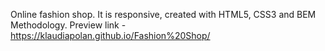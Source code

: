 Online fashion shop. It is responsive, created with HTML5, CSS3 and BEM Methodology.
Preview link - https://klaudiapolan.github.io/Fashion%20Shop/
